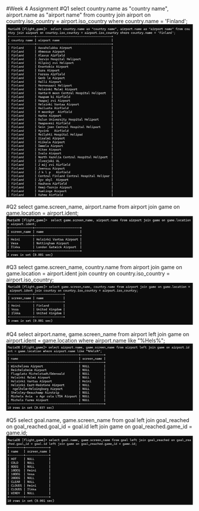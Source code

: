 #Week 4 Assignment
#Q1
 select country.name as "country name", airport.name as "airport name" from country join airport on country.iso_country = airport.iso_country where country.name = 'Finland';
![screenshot](Screenshot_week4_q1.png)

#Q2
 select game.screen_name, airport.name from airport join game on game.location = airport.ident;
![screenshot](Screenshot_week4_q2.png)

#Q3
select game.screen_name, country.name from airport join game on game.location = airport.ident join country on country.iso_country = airport.iso_country;
![screenshot](Screenshot_week4_q3.png)

#Q4
select airport.name, game.screen_name from airport left join game on airport.ident = game.location where airport.name like "%Hels%";
![screenshot](Screenshot_week4_q4.png)

#Q5
select goal.name, game.screen_name from goal left join goal_reached on goal_reached.goal_id = goal.id left join game on goal_reached.game_id = game.id;
![screenshot](Screenshot_week4_q5.png)
